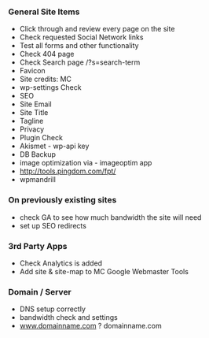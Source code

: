 ### General Site Items
- Click through and review every page on the site
- Check requested Social Network links
- Test all forms and other functionality
- Check 404 page
- Check Search page /?s=search-term
- Favicon
- Site credits: MC
- wp-settings Check
- SEO
- Site Email
- Site Title
- Tagline
- Privacy
- Plugin Check
- Akismet - wp-api key
- DB Backup
- image optimization via - imageoptim app
- http://tools.pingdom.com/fpt/
- wpmandrill

### On previously existing sites
- check GA to see how much bandwidth the site will need
- set up SEO redirects

### 3rd Party Apps
- Check Analytics is added
- Add site & site-map to MC Google Webmaster Tools

### Domain / Server
- DNS setup correctly
- bandwidth check and settings
- www.domainname.com ? domainname.com